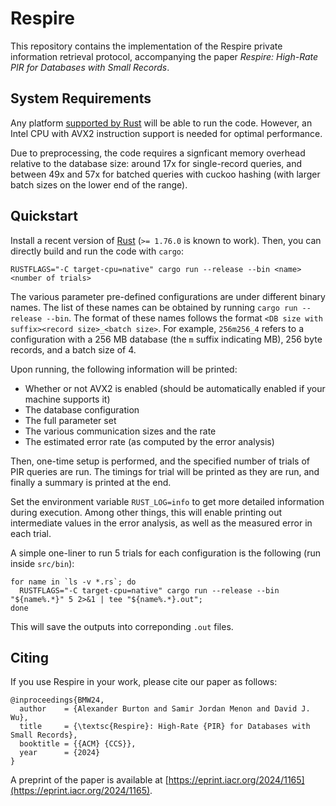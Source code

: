 # Respire

This repository contains the implementation of the Respire private information retrieval protocol,
accompanying the paper *Respire: High-Rate PIR for Databases with Small Records*.

## System Requirements
Any platform [supported by Rust](https://doc.rust-lang.org/rustc/platform-support.html) will be able to run the code. However, an Intel CPU with AVX2 instruction support is needed for optimal performance.

Due to preprocessing, the code requires a signficant memory overhead relative to the database size: around 17x for single-record queries, and between 49x and 57x for batched queries with cuckoo hashing (with larger batch sizes on the lower end of the range).

## Quickstart
Install a recent version of [Rust](https://www.rust-lang.org/tools/install) (`>= 1.76.0` is known to work).
Then, you can directly build and run the code with `cargo`:

```
RUSTFLAGS="-C target-cpu=native" cargo run --release --bin <name> <number of trials>
```

The various parameter pre-defined configurations are under different binary names.
The list of these names can be obtained by running `cargo run --release --bin`.
The format of these names follows the format `<DB size with suffix><record size>_<batch size>`.
For example, `256m256_4` refers to a configuration with a 256 MB database (the `m` suffix indicating MB), 256 byte records, and a batch size of 4.

Upon running, the following information will be printed:

* Whether or not AVX2 is enabled (should be automatically enabled if your machine supports it)
* The database configuration
* The full parameter set
* The various communication sizes and the rate
* The estimated error rate (as computed by the error analysis)

Then, one-time setup is performed, and the specified number of trials of PIR queries are run.
The timings for trial will be printed as they are run, and finally a summary is printed at the end. 

Set the environment variable `RUST_LOG=info` to get more detailed information during execution.
Among other things, this will enable printing out intermediate values in the error analysis, as well as the measured error in each trial.

A simple one-liner to run 5 trials for each configuration is the following (run inside `src/bin`):
```shell
for name in `ls -v *.rs`; do
  RUSTFLAGS="-C target-cpu=native" cargo run --release --bin "${name%.*}" 5 2>&1 | tee "${name%.*}.out";
done
```
This will save the outputs into correponding `.out` files.

## Citing
If you use Respire in your work, please cite our paper as follows:
```
@inproceedings{BMW24,
  author    = {Alexander Burton and Samir Jordan Menon and David J. Wu},
  title     = {\textsc{Respire}: High-Rate {PIR} for Databases with Small Records},
  booktitle = {{ACM} {CCS}},
  year      = {2024}
}
```
A preprint of the paper is available at [https://eprint.iacr.org/2024/1165](https://eprint.iacr.org/2024/1165).
